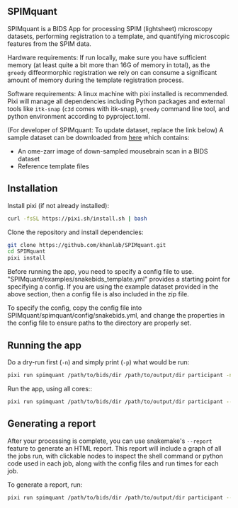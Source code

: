 ## SPIMquant

SPIMquant is a BIDS App for processing SPIM (lightsheet) microscopy datasets, performing registration to a template, and quantifying microscopic features from the SPIM data.

Hardware requirements: If run locally, make sure you have sufficient memory 
(at least quite a bit more than 16G of memory in total), as the `greedy` diffeormorphic registration we rely on can consume a significant amount of memory during the template registration process.

Software requirements: A linux machine with pixi installed is 
recommended. Pixi will manage all dependencies including Python packages and external tools
like `itk-snap` (`c3d` comes with itk-snap), `greedy` command line tool, and python environment
according to pyproject.toml.

(For developer of SPIMquant: To update dataset, replace the link below)
A sample dataset can be downloaded from [here](https://drive.google.com/file/d/1-eVG_1VREKCE8auI81jyW4onyUcpzXI7/view?usp=sharing) 
which contains:
- An ome-zarr image of down-sampled mousebrain scan in a BIDS dataset
- Reference template files

## Installation

Install pixi (if not already installed):

```bash
curl -fsSL https://pixi.sh/install.sh | bash
```

Clone the repository and install dependencies:

```bash
git clone https://github.com/khanlab/SPIMquant.git
cd SPIMquant
pixi install
```

Before running the app, you need to specify a config file to use. "SPIMquant/examples/snakebids_template.yml" 
provides a starting point for specifying a config. If you are using the example dataset provided in the 
above section, then a config file is also included in the zip file.

To specify the config, copy the config file into SPIMquant/spimquant/config/snakebids.yml, and change the 
properties in the config file to ensure paths to the directory are properly set.

## Running the app

Do a dry-run first (`-n`) and simply print (`-p`) what would be run:

```bash
pixi run spimquant /path/to/bids/dir /path/to/output/dir participant -np
```

Run the app, using all cores::

```bash
pixi run spimquant /path/to/bids/dir /path/to/output/dir participant --cores all
```


## Generating a report

After your processing is complete, you can use snakemake's `--report` feature to generate
an HTML report. This report will include a graph of all the jobs run, with clickable nodes
to inspect the shell command or python code used in each job, along with the config files and
run times for each job. 

To generate a report, run:

```bash
pixi run spimquant /path/to/bids/dir /path/to/output/dir participant --report
```



